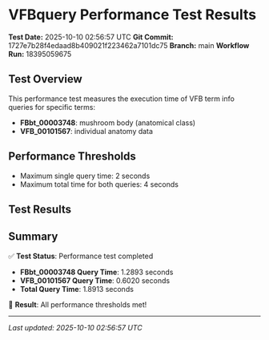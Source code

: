 # VFBquery Performance Test Results

**Test Date:** 2025-10-10 02:56:57 UTC
**Git Commit:** 1727e7b28f4edaad8b409021f223462a7101dc75
**Branch:** main
**Workflow Run:** 18395059675

## Test Overview

This performance test measures the execution time of VFB term info queries for specific terms:

- **FBbt_00003748**: mushroom body (anatomical class)
- **VFB_00101567**: individual anatomy data

## Performance Thresholds

- Maximum single query time: 2 seconds
- Maximum total time for both queries: 4 seconds

## Test Results



## Summary

✅ **Test Status**: Performance test completed

- **FBbt_00003748 Query Time**: 1.2893 seconds
- **VFB_00101567 Query Time**: 0.6020 seconds
- **Total Query Time**: 1.8913 seconds

🎉 **Result**: All performance thresholds met!

---
*Last updated: 2025-10-10 02:56:57 UTC*
